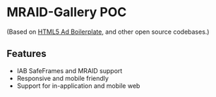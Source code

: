 # MRAID-Gallery POC

(Based on [HTML5 Ad Boilerplate](http://html5adboilerplate.com), and other open source codebases.)

## Features

* IAB SafeFrames and MRAID support
* Responsive and mobile friendly
* Support for in-application and mobile web
